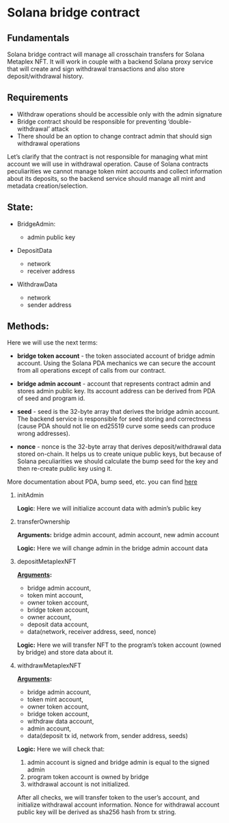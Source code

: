 # Solana bridge contract

## Fundamentals
Solana bridge contract will manage all crosschain transfers for Solana Metaplex NFT. It will work in couple with a backend Solana proxy service that will create and sign withdrawal transactions and also store deposit/withdrawal history.

## Requirements
- Withdraw operations should be accessible only with the admin signature
- Bridge contract should be responsible for preventing ‘double-withdrawal’ attack
- There should be an option to change contract admin that should sign withdrawal operations

Let’s clarify that the contract is not responsible for managing what mint account we will use in withdrawal operation. Cause of Solana contracts peculiarities we cannot manage token mint accounts and collect information about its deposits, so the backend service should manage all mint and metadata creation/selection.

## State:
- BridgeAdmin:
    - admin public key
  
- DepositData
    - network
    - receiver address

- WithdrawData
    - network
    - sender address

## Methods:
Here we will use the next terms:

- __bridge token account__ - the token associated account of bridge admin account. Using the Solana PDA mechanics we can secure the account from all operations except of calls from our contract.

- __bridge admin account__ - account that represents contract admin and stores admin public key. Its account address can be derived from PDA of seed and program id.

- __seed__ - seed is the 32-byte array that derives the bridge admin account. The backend service is responsible for seed storing and correctness (cause PDA should not lie on ed25519 curve some seeds can produce wrong addresses).

- __nonce__ - nonce is the 32-byte array that derives deposit/withdrawal data stored on-chain. It helps us to create unique public keys, but because of Solana peculiarities we should calculate the bump seed for the key and then re-create public key using it.

More documentation about PDA, bump seed, etc. you can find [here](https://docs.rs/solana-program/latest/solana_program/pubkey/struct.Pubkey.html#method.find_program_address)

1. initAdmin

    __Logic__: 	Here we will initialize account data with admin’s public key


2. transferOwnership

    __Arguments:__ bridge admin account, admin account, new admin account

    __Logic:__ 	Here we will change admin in the bridge admin account data

3. depositMetaplexNFT

    __[Arguments](./src/instruction.rs):__
    - bridge admin account,
    - token mint account,
    - owner token account,
    - bridge token account,
    - owner account,
    - deposit data account,
    - data(network, receiver address, seed, nonce)

    __Logic:__ Here we will transfer NFT to the program’s token account (owned by bridge) and store data about it.


4. withdrawMetaplexNFT

    __[Arguments](./src/instruction.rs):__
    - bridge admin account,
    - token mint account,
    - owner token account,
    - bridge token account,
    - withdraw data account,  
    - admin account,
    - data(deposit tx id, network from, sender address, seeds)

    __Logic:__ Here we will check that:
    1. admin account is signed and bridge admin is equal to the signed admin
    2. program token account is owned by bridge
    3. withdrawal account is not initialized.

    After all checks, we will transfer token to the user’s account, and initialize withdrawal account information. Nonce for withdrawal account public key will be derived as sha256 hash from tx string.
